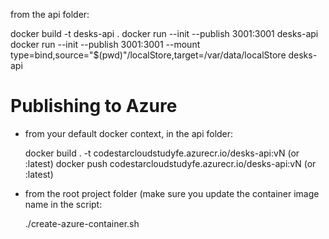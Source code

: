 from the api folder:

docker build -t desks-api .
docker run --init --publish 3001:3001 desks-api
docker run --init --publish 3001:3001 --mount type=bind,source="$(pwd)"/localStore,target=/var/data/localStore desks-api

# Publishing to Azure
* from your default docker context, in the api folder:

    docker build . -t codestarcloudstudyfe.azurecr.io/desks-api:vN (or :latest)
    docker push codestarcloudstudyfe.azurecr.io/desks-api:vN (or :latest)

* from the root project folder (make sure you update the container image name in the script:

    ./create-azure-container.sh
